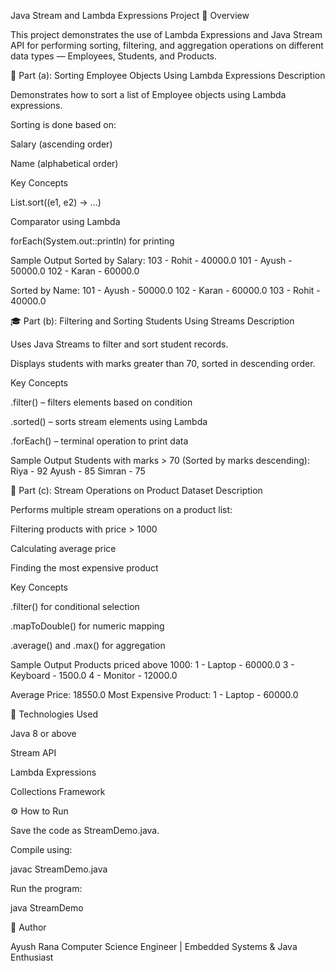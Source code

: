 Java Stream and Lambda Expressions Project
📌 Overview

This project demonstrates the use of Lambda Expressions and Java Stream API for performing sorting, filtering, and aggregation operations on different data types — Employees, Students, and Products.

🧩 Part (a): Sorting Employee Objects Using Lambda Expressions
Description

Demonstrates how to sort a list of Employee objects using Lambda expressions.

Sorting is done based on:

Salary (ascending order)

Name (alphabetical order)

Key Concepts

List.sort((e1, e2) -> ...)

Comparator using Lambda

forEach(System.out::println) for printing

Sample Output
Sorted by Salary:
103 - Rohit - 40000.0
101 - Ayush - 50000.0
102 - Karan - 60000.0

Sorted by Name:
101 - Ayush - 50000.0
102 - Karan - 60000.0
103 - Rohit - 40000.0

🎓 Part (b): Filtering and Sorting Students Using Streams
Description

Uses Java Streams to filter and sort student records.

Displays students with marks greater than 70, sorted in descending order.

Key Concepts

.filter() – filters elements based on condition

.sorted() – sorts stream elements using Lambda

.forEach() – terminal operation to print data

Sample Output
Students with marks > 70 (Sorted by marks descending):
Riya - 92
Ayush - 85
Simran - 75

🛒 Part (c): Stream Operations on Product Dataset
Description

Performs multiple stream operations on a product list:

Filtering products with price > 1000

Calculating average price

Finding the most expensive product

Key Concepts

.filter() for conditional selection

.mapToDouble() for numeric mapping

.average() and .max() for aggregation

Sample Output
Products priced above 1000:
1 - Laptop - 60000.0
3 - Keyboard - 1500.0
4 - Monitor - 12000.0

Average Price: 18550.0
Most Expensive Product: 1 - Laptop - 60000.0

🧠 Technologies Used

Java 8 or above

Stream API

Lambda Expressions

Collections Framework

⚙️ How to Run

Save the code as StreamDemo.java.

Compile using:

javac StreamDemo.java


Run the program:

java StreamDemo

📄 Author

Ayush Rana
Computer Science Engineer | Embedded Systems & Java Enthusiast
